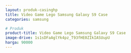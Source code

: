 ```yaml
---
layout: produk-casinghp
title: Video Game Lego Samsung Galaxy S9 Case
categories: samsung

# Produk
product-title: Video Game Lego Samsung Galaxy S9 Case
image-drive: 1s1sDFaAglYk4pz_T93fHE0ZIkIASUupU
harga: 90000
---
```

